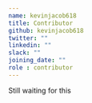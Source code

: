 ```yaml
---
name: kevinjacob618
title: Contributor
github: kevinjacob618
twitter: ""
linkedin: ""
slack: ""
joining_date: ""
role : contributor
---
```


Still waiting for this
